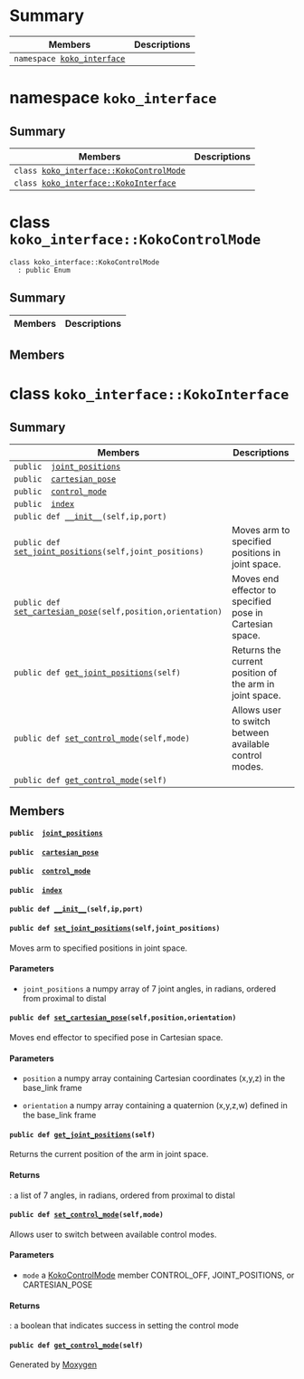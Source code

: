 # Summary

 Members                        | Descriptions                                
--------------------------------|---------------------------------------------
`namespace `[`koko_interface`](#namespacekoko__interface) | 

# namespace `koko_interface` 

## Summary

 Members                        | Descriptions                                
--------------------------------|---------------------------------------------
`class `[`koko_interface::KokoControlMode`](#classkoko__interface_1_1KokoControlMode) | 
`class `[`koko_interface::KokoInterface`](#classkoko__interface_1_1KokoInterface) | 

# class `koko_interface::KokoControlMode` 

```
class koko_interface::KokoControlMode
  : public Enum
```  

## Summary

 Members                        | Descriptions                                
--------------------------------|---------------------------------------------

## Members

# class `koko_interface::KokoInterface` 

## Summary

 Members                        | Descriptions                                
--------------------------------|---------------------------------------------
`public  `[`joint_positions`](#classkoko__interface_1_1KokoInterface_1a28d2873e3b1fcdc4f606a07cbf81d210) | 
`public  `[`cartesian_pose`](#classkoko__interface_1_1KokoInterface_1a30ad900674c0c86e1591b319cec4a6c0) | 
`public  `[`control_mode`](#classkoko__interface_1_1KokoInterface_1a574b916f7eef570c7a02df84bd1c7b19) | 
`public  `[`index`](#classkoko__interface_1_1KokoInterface_1a188c53b5a1fa6d13f4056320017c9d29) | 
`public def `[`__init__`](#classkoko__interface_1_1KokoInterface_1aaf543c0820da6c38ee61d423d995da0b)`(self,ip,port)` | 
`public def `[`set_joint_positions`](#classkoko__interface_1_1KokoInterface_1a8001867f243714800f78a34b54d44421)`(self,joint_positions)` | Moves arm to specified positions in joint space.
`public def `[`set_cartesian_pose`](#classkoko__interface_1_1KokoInterface_1a11cf37925d4d98477a95734704e1c958)`(self,position,orientation)` | Moves end effector to specified pose in Cartesian space.
`public def `[`get_joint_positions`](#classkoko__interface_1_1KokoInterface_1aef18bb753953d1d47a1225fe19bf5ef1)`(self)` | Returns the current position of the arm in joint space.
`public def `[`set_control_mode`](#classkoko__interface_1_1KokoInterface_1a27bbfb3dbb835d72674ecfaec6b26c03)`(self,mode)` | Allows user to switch between available control modes.
`public def `[`get_control_mode`](#classkoko__interface_1_1KokoInterface_1ab15cbe6d263b88ccfd667f16b43bef83)`(self)` | 

## Members

#### `public  `[`joint_positions`](#classkoko__interface_1_1KokoInterface_1a28d2873e3b1fcdc4f606a07cbf81d210) 

#### `public  `[`cartesian_pose`](#classkoko__interface_1_1KokoInterface_1a30ad900674c0c86e1591b319cec4a6c0) 

#### `public  `[`control_mode`](#classkoko__interface_1_1KokoInterface_1a574b916f7eef570c7a02df84bd1c7b19) 

#### `public  `[`index`](#classkoko__interface_1_1KokoInterface_1a188c53b5a1fa6d13f4056320017c9d29) 

#### `public def `[`__init__`](#classkoko__interface_1_1KokoInterface_1aaf543c0820da6c38ee61d423d995da0b)`(self,ip,port)` 

#### `public def `[`set_joint_positions`](#classkoko__interface_1_1KokoInterface_1a8001867f243714800f78a34b54d44421)`(self,joint_positions)` 

Moves arm to specified positions in joint space.

#### Parameters
* `joint_positions` a numpy array of 7 joint angles, in radians, ordered from proximal to distal

#### `public def `[`set_cartesian_pose`](#classkoko__interface_1_1KokoInterface_1a11cf37925d4d98477a95734704e1c958)`(self,position,orientation)` 

Moves end effector to specified pose in Cartesian space.

#### Parameters
* `position` a numpy array containing Cartesian coordinates (x,y,z) in the base_link frame 

* `orientation` a numpy array containing a quaternion (x,y,z,w) defined in the base_link frame

#### `public def `[`get_joint_positions`](#classkoko__interface_1_1KokoInterface_1aef18bb753953d1d47a1225fe19bf5ef1)`(self)` 

Returns the current position of the arm in joint space.

#### Returns
: a list of 7 angles, in radians, ordered from proximal to distal

#### `public def `[`set_control_mode`](#classkoko__interface_1_1KokoInterface_1a27bbfb3dbb835d72674ecfaec6b26c03)`(self,mode)` 

Allows user to switch between available control modes.

#### Parameters
* `mode` a [KokoControlMode](#classkoko__interface_1_1KokoControlMode) member  CONTROL_OFF, JOINT_POSITIONS, or CARTESIAN_POSE 

#### Returns
: a boolean that indicates success in setting the control mode

#### `public def `[`get_control_mode`](#classkoko__interface_1_1KokoInterface_1ab15cbe6d263b88ccfd667f16b43bef83)`(self)` 

Generated by [Moxygen](https://sourcey.com/moxygen)
